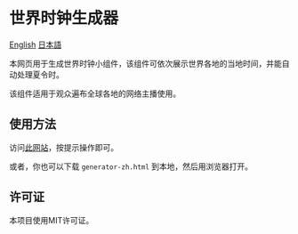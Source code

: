 # 世界时钟生成器

[English](README.md) [日本語](japanese.md)

本网页用于生成世界时钟小组件，该组件可依次展示世界各地的当地时间，并能自动处理夏令时。

该组件适用于观众遍布全球各地的网络主播使用。

## 使用方法

访问[此网站](https://yanjisheng.github.io/worldclock)，按提示操作即可。

或者，你也可以下载 `generator-zh.html` 到本地，然后用浏览器打开。

## 许可证

本项目使用MIT许可证。
